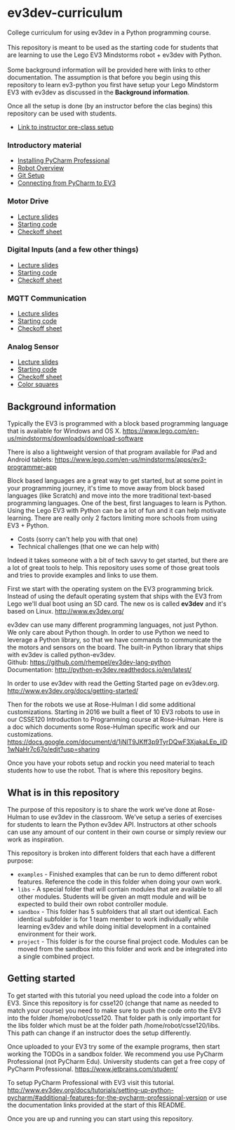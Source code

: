 # ev3dev-curriculum
College curriculum for using ev3dev in a Python programming course.<br>
<br>
This repository is meant to be used as the starting code for students that are learning to use the Lego EV3 Mindstorms robot + ev3dev with Python.<br><br>
Some background information will be provided here with links to other documentation.  The assumption is that before
you begin using this repository to learn ev3-python you first have setup your Lego Mindstorm EV3 with ev3dev as
discussed in the **Background information**.

Once all the setup is done (by an instructor before the clas begins) this repository can be used with students.
 - [Link to instructor pre-class setup](https://drive.google.com/open?id=1jNlT9JKff3p9TyrDQwF3XjakaLEp_ilD1wNaHr7c67o)
  
  ### Introductory material
  - [Installing PyCharm Professional](https://drive.google.com/open?id=1MXThtuT79o6_SmovrWtPNulhi423kdGGDxMsu7LZXt4)
  - [Robot Overview](https://drive.google.com/open?id=17xGhRQt3VTX3Ltg_2FE2_aC7nSCNqHZzLzyaS6N8Yb4)
  - [Git Setup](https://drive.google.com/open?id=12pTxnipJExUwPePExfMmDJIu1Yi-nSzfA7sVh1mHTg4)
  - [Connecting from PyCharm to EV3](https://drive.google.com/open?id=15cYiil-p30to6tcTKZdxGlgHFTFg8EivHJV6Z-Om64s)
   
  ### Motor Drive
  - [Lecture slides](https://drive.google.com/open?id=1rjkOZNw0mO0pH7Ovhy-7riYG3Xa4xq4rKbwMPhDppJs)
  - [Starting code](https://github.com/Rosebotics/ev3dev-curriculum/tree/master/sandbox/src/motors)
  - [Checkoff sheet](https://drive.google.com/open?id=14_BQghdiRCOzJ5V_edXhcmaZFhH1qzkzL2u50uH6_o0)

  ### Digital Inputs (and a few other things)
  - [Lecture slides](https://drive.google.com/open?id=1mUxsC-cUO4S5bwhTAQG0G10IO0gsbAU5YEORxeh0mMc)
  - [Starting code](https://github.com/Rosebotics/ev3dev-curriculum/tree/master/sandbox/src/motors)
  - [Checkoff sheet](https://drive.google.com/open?id=1jrrmd-c1ZuWV1qujV8d-H327HWFmADSCdm9wgafYQ8M)

  ### MQTT Communication
  - [Lecture slides](https://drive.google.com/open?id=1gQt1K4X2xzcspKMn2S0X98vhzVNmLA-xoQe5rp58CVE)
  - [Starting code](https://github.com/Rosebotics/ev3dev-curriculum/tree/master/sandbox/src/motors)
  - [Checkoff sheet](https://drive.google.com/open?id=1f83A70S_OA6eor-Ta9HsM40V9qwOVa12JU_e0qaujm4)

  ### Analog Sensor
  - [Lecture slides](https://drive.google.com/open?id=1U00IlFqIT_S2v9HV-TKSO6Y6foH4sDom9yytsV_PWfY)
  - [Starting code](https://github.com/Rosebotics/ev3dev-curriculum/tree/master/sandbox/src/motors)
  - [Checkoff sheet](https://drive.google.com/open?id=1J5Is9eiEueDT-mcJAhQSatzsXma4JVPaU4a7vXlkXAc)
  - [Color squares](https://drive.google.com/open?id=1ed_vWTfOu15ziF8nfZwhjrRcSufKODhQtAmY8lsGNAc)


## Background information
Typically the EV3 is programmed with a block based programming language that is available for Windows and OS X. 
https://www.lego.com/en-us/mindstorms/downloads/download-software

There is also a lightweight version of that program available for iPad and Android tablets: 
https://www.lego.com/en-us/mindstorms/apps/ev3-programmer-app

Block based languages are a great way to get started, but at some point in your programming journey, it's time to move
away from block based languages (like Scratch) and move into the more traditional text-based programming languages.
One of the best, first languages to learn is Python. Using the Lego EV3 with Python can be a lot of fun and it can help
motivate learning.  There are really only 2 factors limiting more schools from using EV3 + Python.
- Costs (sorry can't help you with that one)
- Technical challenges (that one we can help with)

Indeed it takes someone with a bit of tech savvy to get started, but there are a lot of great tools to help.
This repository uses some of those great tools and tries to provide examples and links to use them.

First we start with the operating system on the EV3 programming brick.  Instead of using the default operating system
that ships with the EV3 from Lego we'll dual boot using an SD card. The new os is called **ev3dev** and it's based on Linux.
http://www.ev3dev.org/

ev3dev can use many different programming languages, not just Python. We only care about Python though.  In
order to use Python we need to leverage a Python library, so that we have commands to communicate the the motors and 
sensors on the board.  The built-in Python library that ships with ev3dev is called python-ev3dev.<br>
Github: https://github.com/rhempel/ev3dev-lang-python
<br>
Documentation: http://python-ev3dev.readthedocs.io/en/latest/

In order to use ev3dev with read the Getting Started page on ev3dev.org.
http://www.ev3dev.org/docs/getting-started/

Then for the robots we use at Rose-Hulman I did some additional customizations. Starting in 2016 we built a fleet of 10
EV3 robots to use in our CSSE120 Introduction to Programming course at Rose-Hulman. Here is a doc which
documents some Rose-Hulman specific work and our customizations. 
https://docs.google.com/document/d/1jNlT9JKff3p9TyrDQwF3XjakaLEp_ilD1wNaHr7c67o/edit?usp=sharing

Once you have your robots setup and rockin you need material to teach students how to use the robot.  That is where
this repository begins.

## What is in this repository

  The purpose of this repository is to share the work we’ve done at Rose-Hulman to use ev3dev in the classroom.  We’ve setup a series of exercises for students to learn the Python ev3dev API.  Instructors at other schools can use any amount of our content in their own course or simply review our work as inspiration.
  
This repository is broken into different folders that each have a different purpose:
- `examples` - Finished examples that can be run to demo different robot features. Reference the code in this folder when doing your own work. 
- `libs` - A special folder that will contain modules that are available to all other modules. Students will be given an mqtt module and will be expected to build their own robot controller module.
- `sandbox` - This folder has 5 subfolders that all start out identical.  Each identical subfolder is for 1 team member to work individually while learning ev3dev and while doing initial development in a contained environment for their work.
- `project` - This folder is for the course final project code.  Modules can be moved from the sandbox into this folder and work and be integrated into a single combined project.

## Getting started

To get started with this tutorial you need upload the code into a folder on EV3.  Since this
repository is for csse120 (change that name as needed to match your course) you need to make sure to push the code onto the EV3 into the folder /home/robot/csse120.  That folder path is only important for the libs folder which must be at the folder path /home/robot/csse120/libs.  This path can change if an instructor does the setup differently.

Once uploaded to your EV3 try some of the example programs, then start working the TODOs in a sandbox folder.
We recommend you use PyCharm Professional (not PyCharm Edu).  University students can get
a free copy of PyCharm Professional.   https://www.jetbrains.com/student/

To setup PyCharm Professional with EV3 visit this tutorial.
http://www.ev3dev.org/docs/tutorials/setting-up-python-pycharm/#additional-features-for-the-pycharm-professional-version
or use the documentation links provided at the start of this README.

Once you are up and running you can start using this repository.
